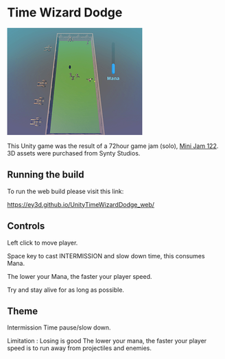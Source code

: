# Time Wizard Dodge

![screenshot](/images/screenshot1.png)

This Unity game was the result of a 72hour game jam (solo), [Mini Jam 122](https://itch.io/jam/mini-jam-122-intermission). 3D assets were purchased from Synty Studios.

## Running the build

To run the web build please visit this link:

https://ey3d.github.io/UnityTimeWizardDodge_web/

## Controls

Left click to move player.

Space key to cast INTERMISSION and slow down time, this consumes Mana.

The lower your Mana, the faster your player speed.

Try and stay alive for as long as possible.

## Theme

Intermission
Time pause/slow down.

Limitation : Losing is good
The lower your mana, the faster your player speed is to run away from projectiles and enemies.
